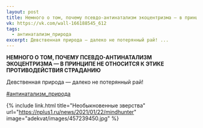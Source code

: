 ```yaml
---
layout: post
title: Немного о том, почему псевдо-антинатализм экоцентризма — в принципе не относится к этике противодействия страданию
vk: https://vk.com/wall-166188545_612
tags:
  - антинатализм_природа
excerpt: Девственная природа — далеко не потерянный рай! ...
---
```

**НЕМНОГО О ТОМ, ПОЧЕМУ ПСЕВДО-АНТИНАТАЛИЗМ ЭКОЦЕНТРИЗМА —
В ПРИНЦИПЕ НЕ ОТНОСИТСЯ К ЭТИКЕ ПРОТИВОДЕЙСТВИЯ СТРАДАНИЮ**

Девственная природа — далеко не потерянный рай!

[#антинатализм_природа](poisk.html#антинатализм_природа)

{% include link.html title="Необыкновенные зверства" url="https://nplus1.ru/news/2021/01/22/mindhunter" image="adekvat/images/457239450.jpg" %}